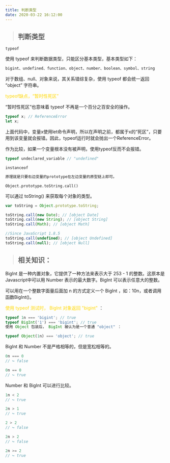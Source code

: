 ```yaml
---
title: 判断类型
date: 2020-03-22 16:12:00
---
```



> ## 判断类型

<code>typeof</code>

使用 typeof 来判断数据类型，只能区分基本类型，基本类型如下：
```js
bigint、undefined、function、object、number、boolean、symbol、string   
```
对于数组、null、对象来说，其关系错综复杂，使用 typeof 都会统一返回 “object” 字符串。

<font color="gold">typeof缺点，“暂时性死区”</font>

“暂时性死区”也意味着 typeof 不再是一个百分之百安全的操作。
```js
typeof x; // ReferenceError
let x;
```
上面代码中，变量x使用let命令声明，所以在声明之前，都属于x的“死区”，只要用到该变量就会报错。因此，typeof运行时就会抛出一个ReferenceError。

作为比较，如果一个变量根本没有被声明，使用typeof反而不会报错。
```js
typeof undeclared_variable // "undefined"
```

<code>instanceof</code>
```js
原理就是只要右边变量的prototype在左边变量的原型链上即可。
```
<code>Object.prototype.toString.call()</code>

可以通过 toString() 来获取每个对象的类型。

```js
var toString = Object.prototype.toString;

toString.call(new Date); // [object Date]
toString.call(new String); // [object String]
toString.call(Math); // [object Math]

//Since JavaScript 1.8.5
toString.call(undefined); // [object Undefined]
toString.call(null); // [object Null]
```

> ## 相关知识：
BigInt 是一种内置对象，它提供了一种方法来表示大于 253 - 1 的整数。这原本是 Javascript中可以用 Number 表示的最大数字。BigInt 可以表示任意大的整数。

可以用在一个整数字面量后面加 n 的方式定义一个 BigInt ，如：10n，或者调用函数BigInt()。

<font color="gold">使用 typeof 测试时， BigInt 对象返回 "bigint" </font>：
```js
typeof 1n === 'bigint'; // true
typeof BigInt('1') === 'bigint'; // true
使用 Object 包装后， BigInt 被认为是一个普通 "object" ：

typeof Object(1n) === 'object'; // true
```
BigInt 和 Number 不是严格相等的，但是宽松相等的。
```js
0n === 0
// ↪ false

0n == 0
// ↪ true
```
Number 和 BigInt 可以进行比较。
```js
1n < 2
// ↪ true

2n > 1
// ↪ true

2 > 2
// ↪ false

2n > 2
// ↪ false

2n >= 2
// ↪ true
```